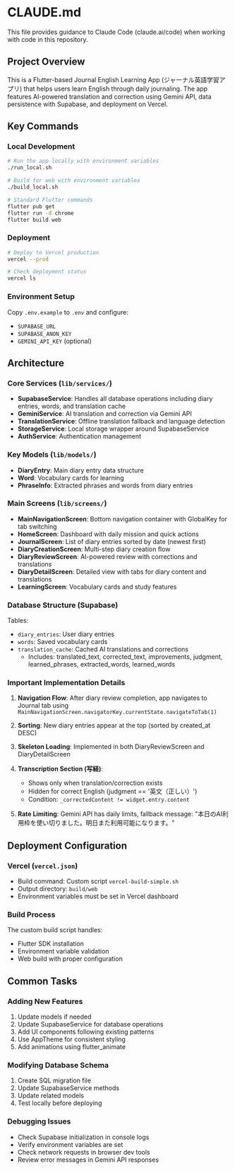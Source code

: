 # CLAUDE.md

This file provides guidance to Claude Code (claude.ai/code) when working with code in this repository.

## Project Overview

This is a Flutter-based Journal English Learning App (ジャーナル英語学習アプリ) that helps users learn English through daily journaling. The app features AI-powered translation and correction using Gemini API, data persistence with Supabase, and deployment on Vercel.

## Key Commands

### Local Development
```bash
# Run the app locally with environment variables
./run_local.sh

# Build for web with environment variables
./build_local.sh

# Standard Flutter commands
flutter pub get
flutter run -d chrome
flutter build web
```

### Deployment
```bash
# Deploy to Vercel production
vercel --prod

# Check deployment status
vercel ls
```

### Environment Setup
Copy `.env.example` to `.env` and configure:
- `SUPABASE_URL`
- `SUPABASE_ANON_KEY`
- `GEMINI_API_KEY` (optional)

## Architecture

### Core Services (`lib/services/`)
- **SupabaseService**: Handles all database operations including diary entries, words, and translation cache
- **GeminiService**: AI translation and correction via Gemini API
- **TranslationService**: Offline translation fallback and language detection
- **StorageService**: Local storage wrapper around SupabaseService
- **AuthService**: Authentication management

### Key Models (`lib/models/`)
- **DiaryEntry**: Main diary entry data structure
- **Word**: Vocabulary cards for learning
- **PhraseInfo**: Extracted phrases and words from diary entries

### Main Screens (`lib/screens/`)
- **MainNavigationScreen**: Bottom navigation container with GlobalKey for tab switching
- **HomeScreen**: Dashboard with daily mission and quick actions
- **JournalScreen**: List of diary entries sorted by date (newest first)
- **DiaryCreationScreen**: Multi-step diary creation flow
- **DiaryReviewScreen**: AI-powered review with corrections and translations
- **DiaryDetailScreen**: Detailed view with tabs for diary content and translations
- **LearningScreen**: Vocabulary cards and study features

### Database Structure (Supabase)

Tables:
- `diary_entries`: User diary entries
- `words`: Saved vocabulary cards
- `translation_cache`: Cached AI translations and corrections
  - Includes: translated_text, corrected_text, improvements, judgment, learned_phrases, extracted_words, learned_words

### Important Implementation Details

1. **Navigation Flow**: After diary review completion, app navigates to Journal tab using `MainNavigationScreen.navigatorKey.currentState.navigateToTab(1)`

2. **Sorting**: New diary entries appear at the top (sorted by created_at DESC)

3. **Skeleton Loading**: Implemented in both DiaryReviewScreen and DiaryDetailScreen

4. **Transcription Section (写経)**: 
   - Shows only when translation/correction exists
   - Hidden for correct English (judgment == '英文（正しい）')
   - Condition: `_correctedContent != widget.entry.content`

5. **Rate Limiting**: Gemini API has daily limits, fallback message: "本日のAI利用枠を使い切りました。明日また利用可能になります。"

## Deployment Configuration

### Vercel (`vercel.json`)
- Build command: Custom script `vercel-build-simple.sh`
- Output directory: `build/web`
- Environment variables must be set in Vercel dashboard

### Build Process
The custom build script handles:
- Flutter SDK installation
- Environment variable validation
- Web build with proper configuration

## Common Tasks

### Adding New Features
1. Update models if needed
2. Update SupabaseService for database operations
3. Add UI components following existing patterns
4. Use AppTheme for consistent styling
5. Add animations using flutter_animate

### Modifying Database Schema
1. Create SQL migration file
2. Update SupabaseService methods
3. Update related models
4. Test locally before deploying

### Debugging Issues
- Check Supabase initialization in console logs
- Verify environment variables are set
- Check network requests in browser dev tools
- Review error messages in Gemini API responses